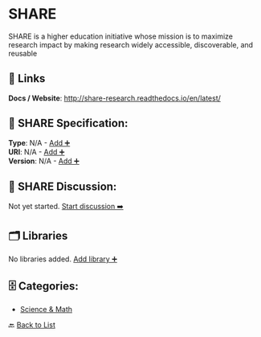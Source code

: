 # SHARE

SHARE is a higher education initiative whose mission is to maximize research impact by making research widely accessible, discoverable, and reusable

##  🔗 Links
**Docs / Website**: http://share-research.readthedocs.io/en/latest/

## 🧬 SHARE Specification:
**Type**: N/A - [Add ➕](https://github.com/apis-list/apis-list/edit/main/apis.yaml#L16897)  
**URI**: N/A - [Add ➕](https://github.com/apis-list/apis-list/edit/main/apis.yaml#L16897)  
**Version**: N/A - [Add ➕](https://github.com/apis-list/apis-list/edit/main/apis.yaml#L16897)

## 💬 SHARE Discussion:
Not yet started. [Start discussion ➡️](https://github.com/apis-list/apis-list/discussions/new)

## 🗂️ Libraries

No libraries added. [Add library ➕](https://github.com/apis-list/apis-list/edit/main/apis.yaml#L16897)    


## 🗄️ Categories:
- [Science & Math](https://github.com/apis-list/apis-list#science--math-)

🔙  [Back to List](https://github.com/apis-list/apis-list)
